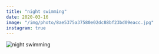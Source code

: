 ```yaml
---
title: "night swimming"
date: 2020-03-16
image: "/img/photo/8ae5375a37580e02dc88bf23bd09eacc.jpg"
instagram: true
---
```


![night swimming](/img/photo/8ae5375a37580e02dc88bf23bd09eacc.jpg)
